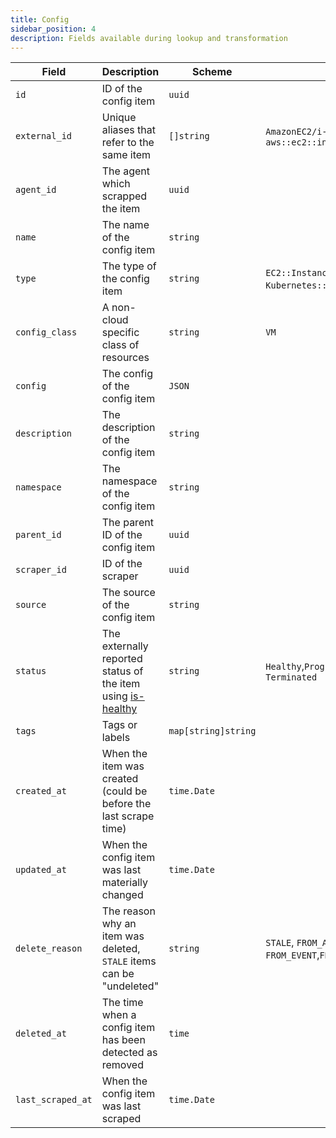 ```yaml
---
title: Config
sidebar_position: 4
description: Fields available during lookup and transformation
---
```


| Field             | Description                            | Scheme              |               |
| ----------------- | -------------------------------------- | ------------------- | ------------------- |
| `id`              | ID of the config item                  | `uuid`              |               |
| `external_id` | Unique aliases that refer to the same item | `[]string` | `AmazonEC2/i-abcd`, `aws::ec2::instance:/i-abcd` |
| `agent_id` | The agent which scrapped the item | `uuid` |  |
| `name`            | The name of the config item            | `string`           |  |
| `type`            | The type of the config item            | `string`           | `EC2::Instance`, `Kubernetes::Pod`, `Azure:VM` |
| `config_class` | A non-cloud specific class of resources | `string` | `VM` |
| `config`          | The config of the config item          | `JSON`           |            |
| `description`     | The description of the config item     | `string`           |            |
| `namespace`       | The namespace of the config item       | `string`           |            |
| `parent_id`       | The parent ID of the config item       | `uuid`             |              |
| `scraper_id`      | ID of the scraper                      | `uuid`     |            |
| `source`          | The source of the config item          | `string`           |            |
| `status`          | The externally reported status of the item using [is-healthy](https://github.com/flanksource/is-healthy) | `string`           | `Healthy`,`Progressing`, `Terminated` |
| `tags`            | Tags or labels | `map[string]string` |  |
| `created_at`      | When the item was created (could be before the last scrape time) | `time.Date`         |               |
| `updated_at` | When the config item was last materially changed | `time.Date` | |
| `delete_reason` | The reason why an item was deleted, `STALE` items can be "undeleted" | `string` | `STALE`, `FROM_ATTRIBUTE`,  `FROM_EVENT`,`FROM_DELETE_FIELD` |
| `deleted_at` | The time when a config item has been detected as removed | `time` | |
| `last_scraped_at` | When the config item was last scraped | `time.Date` | |


